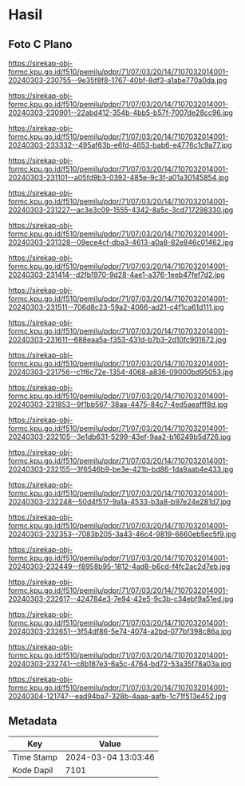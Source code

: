 # Hasil

## Foto C Plano

https://sirekap-obj-formc.kpu.go.id/f510/pemilu/pdpr/71/07/03/20/14/7107032014001-20240303-230755--9e35f8f8-1767-40bf-8df3-a1abe770a0da.jpg

https://sirekap-obj-formc.kpu.go.id/f510/pemilu/pdpr/71/07/03/20/14/7107032014001-20240303-230901--22abd412-354b-4bb5-b57f-7007de28cc96.jpg

https://sirekap-obj-formc.kpu.go.id/f510/pemilu/pdpr/71/07/03/20/14/7107032014001-20240303-233332--495af63b-e6fd-4653-bab6-e4776c1c9a77.jpg

https://sirekap-obj-formc.kpu.go.id/f510/pemilu/pdpr/71/07/03/20/14/7107032014001-20240303-231101--a05fd9b3-0392-485e-9c3f-a01a30145854.jpg

https://sirekap-obj-formc.kpu.go.id/f510/pemilu/pdpr/71/07/03/20/14/7107032014001-20240303-231227--ac3e3c09-1555-4342-8a5c-3cd717298330.jpg

https://sirekap-obj-formc.kpu.go.id/f510/pemilu/pdpr/71/07/03/20/14/7107032014001-20240303-231328--09ece4cf-dba3-4613-a0a8-82e846c01462.jpg

https://sirekap-obj-formc.kpu.go.id/f510/pemilu/pdpr/71/07/03/20/14/7107032014001-20240303-231414--d2fb1970-9d28-4ae1-a376-1eeb47fef7d2.jpg

https://sirekap-obj-formc.kpu.go.id/f510/pemilu/pdpr/71/07/03/20/14/7107032014001-20240303-231511--706d8c23-59a2-4066-ad21-c4f1ca61d111.jpg

https://sirekap-obj-formc.kpu.go.id/f510/pemilu/pdpr/71/07/03/20/14/7107032014001-20240303-231611--688eaa5a-f353-431d-b7b3-2d10fc901672.jpg

https://sirekap-obj-formc.kpu.go.id/f510/pemilu/pdpr/71/07/03/20/14/7107032014001-20240303-231756--c1f6c72e-1354-4068-a836-09000bd95053.jpg

https://sirekap-obj-formc.kpu.go.id/f510/pemilu/pdpr/71/07/03/20/14/7107032014001-20240303-231853--9f1bb567-38aa-4475-84c7-4ed5aeafff8d.jpg

https://sirekap-obj-formc.kpu.go.id/f510/pemilu/pdpr/71/07/03/20/14/7107032014001-20240303-232105--3e1db631-5299-43ef-9aa2-b16249b5d726.jpg

https://sirekap-obj-formc.kpu.go.id/f510/pemilu/pdpr/71/07/03/20/14/7107032014001-20240303-232155--3f6546b9-be3e-421b-bd86-1da9aab4e433.jpg

https://sirekap-obj-formc.kpu.go.id/f510/pemilu/pdpr/71/07/03/20/14/7107032014001-20240303-232248--50d4f517-9a1a-4533-b3a8-b97e24e281d7.jpg

https://sirekap-obj-formc.kpu.go.id/f510/pemilu/pdpr/71/07/03/20/14/7107032014001-20240303-232353--7083b205-3a43-46c4-9819-6660eb5ec5f9.jpg

https://sirekap-obj-formc.kpu.go.id/f510/pemilu/pdpr/71/07/03/20/14/7107032014001-20240303-232449--f8958b95-1812-4ad8-b6cd-f4fc2ac2d7eb.jpg

https://sirekap-obj-formc.kpu.go.id/f510/pemilu/pdpr/71/07/03/20/14/7107032014001-20240303-232617--424784e3-7e94-42e5-9c3b-c34ebf9a51ed.jpg

https://sirekap-obj-formc.kpu.go.id/f510/pemilu/pdpr/71/07/03/20/14/7107032014001-20240303-232651--3f54df86-5e74-4074-a2bd-077bf398c86a.jpg

https://sirekap-obj-formc.kpu.go.id/f510/pemilu/pdpr/71/07/03/20/14/7107032014001-20240303-232741--c8b187e3-6a5c-4764-bd72-53a35f78a03a.jpg

https://sirekap-obj-formc.kpu.go.id/f510/pemilu/pdpr/71/07/03/20/14/7107032014001-20240304-121747--ead94ba7-328b-4aaa-aafb-1c71f513e452.jpg


## Metadata

| Key        | Value               |
| ---------- | ------------------- |
| Time Stamp | 2024-03-04 13:03:46 |
| Kode Dapil | 7101                |



